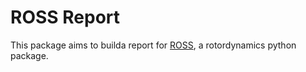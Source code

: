 # ROSS Report
This package aims to builda report for [ROSS](https://github.com/ross-rotordynamics/ross), a rotordynamics python package.
